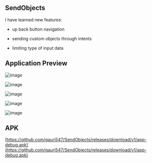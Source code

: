 ## SendObjects

I have learned new features:

- up back button navigation

- sending custom objects through intents

- limiting type of input data

## Application Preview

![image](https://user-images.githubusercontent.com/81371138/117163005-de5f5000-ade0-11eb-993e-2c7aa58ea35b.png)

![image](https://user-images.githubusercontent.com/81371138/117163039-e4553100-ade0-11eb-9a00-f23f0f780c4e.png)

![image](https://user-images.githubusercontent.com/81371138/117163130-fe8f0f00-ade0-11eb-82fa-b6009082e18d.png)

![image](https://user-images.githubusercontent.com/81371138/118118006-f0a54380-b409-11eb-9de1-fa3a221544b6.png)

![image](https://user-images.githubusercontent.com/81371138/118118034-fe5ac900-b409-11eb-9079-8ce81cfcd491.png)





## APK

[https://github.com/gauri547/SendObjects/releases/download/v1/app-debug.apk](https://github.com/gauri547/SendObjects/releases/download/v1/app-debug.apk)







